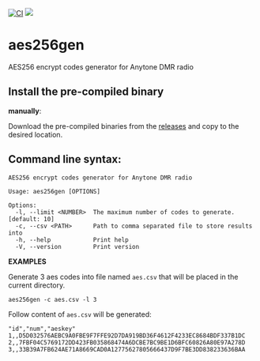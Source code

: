 [![CI](https://github.com/aegoroff/aes256gen/actions/workflows/ci.yml/badge.svg)](https://github.com/aegoroff/solt/actions/workflows/ci.yml)
[![](https://tokei.rs/b1/github/aegoroff/aes256gen?category=code)](https://github.com/XAMPPRocky/tokei)

# aes256gen
AES256 encrypt codes generator for Anytone DMR radio

## Install the pre-compiled binary

**manually**:

Download the pre-compiled binaries from the [releases](https://github.com/aegoroff/aes256gen/releases) and
copy to the desired location.

## Command line syntax:
```
AES256 encrypt codes generator for Anytone DMR radio

Usage: aes256gen [OPTIONS]

Options:
  -l, --limit <NUMBER>  The maximum number of codes to generate. [default: 10]
  -c, --csv <PATH>      Path to comma separated file to store results into
  -h, --help            Print help
  -V, --version         Print version
```
**EXAMPLES**

Generate 3 aes codes into file named `aes.csv` that will be placed in the current directory.
```shell
aes256gen -c aes.csv -l 3
```
Follow content of `aes.csv` will be generated:
```
"id","num","aeskey"
1,,D5D032576AEBC9A0FBE9F7FFE92D7DA919BD36F4612F4233EC8684BDF337B1DC
2,,7FBF04C5769172DD423FB035868474A6DCBE7BC9BE1D6BFC60826A80E97A278D
3,,33B39A7FB624AE71A8669CAD0A12775627805666437D9F7BE3DD838233636BAA
```